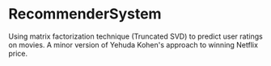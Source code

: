 # RecommenderSystem

Using matrix factorization technique (Truncated SVD) to predict user ratings on movies. A minor version of Yehuda Kohen's approach to winning Netflix price.

